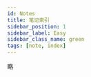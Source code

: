 ```yaml
---
id: Notes
title: 笔记索引
sidebar_position: 1
sidebar_label: Easy
sidebar_class_name: green
tags: [note, index]
---
```


略
